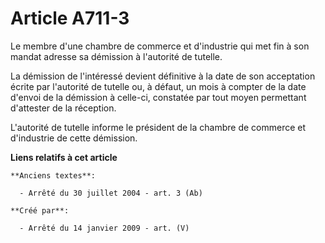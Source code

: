 # Article A711-3

Le membre d'une chambre de commerce et d'industrie qui met fin à son mandat adresse sa démission à l'autorité de tutelle.

La démission de l'intéressé devient définitive à la date de son acceptation écrite par l'autorité de tutelle ou, à défaut, un
mois à compter de la date d'envoi de la démission à celle-ci, constatée par tout moyen permettant d'attester de la réception.

L'autorité de tutelle informe le président de la chambre de commerce et d'industrie de cette démission.

**Liens relatifs à cet article**

	**Anciens textes**:

	  - Arrêté du 30 juillet 2004 - art. 3 (Ab)

	**Créé par**:

	  - Arrêté du 14 janvier 2009 - art. (V)
